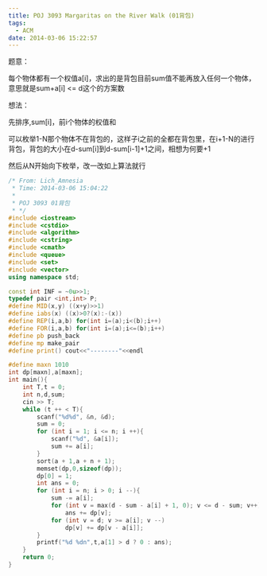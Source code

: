 ```yaml
---
title: POJ 3093 Margaritas on the River Walk (01背包)
tags:
  - ACM
date: 2014-03-06 15:22:57
---
```


题意：

每个物体都有一个权值a[i]，求出的是背包目前sum值不能再放入任何一个物体，意思就是sum+a[i] <= d这个的方案数

想法：

先排序,sum[i]，前i个物体的权值和

可以枚举1-N那个物体不在背包的，这样子i之前的全都在背包里，在i+1-N的进行背包，背包的大小在d-sum[i]到d-sum[i-1]+1之间，相想为何要+1

然后从N开始向下枚举，改一改如上算法就行

```cpp
/* From: Lich_Amnesia
 * Time: 2014-03-06 15:04:22
 *
 * POJ 3093 01背包
 * */ 
#include <iostream>
#include <cstdio>
#include <algorithm>
#include <cstring>
#include <cmath>
#include <queue>
#include <set>
#include <vector>
using namespace std;

const int INF = ~0u>>1;
typedef pair <int,int> P;
#define MID(x,y) ((x+y)>>1)
#define iabs(x) ((x)>0?(x):-(x))
#define REP(i,a,b) for(int i=(a);i<(b);i++)
#define FOR(i,a,b) for(int i=(a);i<=(b);i++)
#define pb push_back
#define mp make_pair
#define print() cout<<"--------"<<endl

#define maxn 1010
int dp[maxn],a[maxn];
int main(){
	int T,t = 0;
	int n,d,sum;
	cin >> T;
	while (t ++ < T){
		scanf("%d%d", &n, &d);
		sum = 0;
		for (int i = 1; i <= n; i ++){
			scanf("%d", &a[i]);
			sum += a[i];
		}
		sort(a + 1,a + n + 1);
		memset(dp,0,sizeof(dp));
		dp[0] = 1;
		int ans = 0;
		for (int i = n; i > 0; i --){
			sum -= a[i];
			for (int v = max(d - sum - a[i] + 1, 0); v <= d - sum; v++)
				ans += dp[v];
			for (int v = d; v >= a[i]; v --)
				dp[v] += dp[v - a[i]];
		}
		printf("%d %dn",t,a[1] > d ? 0 : ans);
	}
	return 0;
}
```

	 